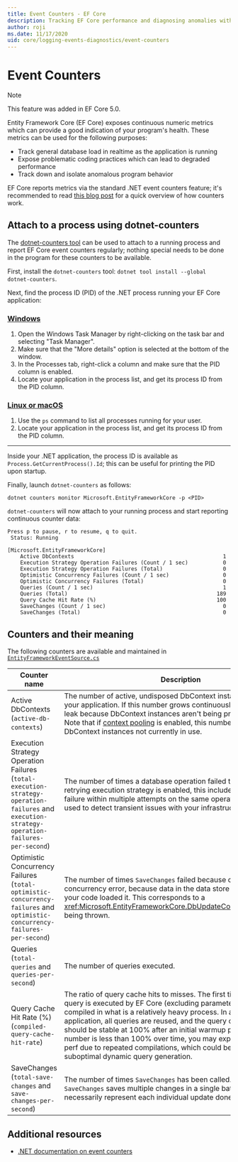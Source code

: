 ```yaml
---
title: Event Counters - EF Core
description: Tracking EF Core performance and diagnosing anomalies with .NET event counters
author: roji
ms.date: 11/17/2020
uid: core/logging-events-diagnostics/event-counters
---
```


# Event Counters

> [!NOTE]
> This feature was added in EF Core 5.0.

Entity Framework Core (EF Core) exposes continuous numeric metrics which can provide a good indication of your program's health. These metrics can be used for the following purposes:

* Track general database load in realtime as the application is running
* Expose problematic coding practices which can lead to degraded performance
* Track down and isolate anomalous program behavior

EF Core reports metrics via the standard .NET event counters feature; it's recommended to read [this blog post](https://devblogs.microsoft.com/dotnet/introducing-diagnostics-improvements-in-net-core-3-0/) for a quick overview of how counters work.

## Attach to a process using dotnet-counters

The [dotnet-counters tool](/dotnet/core/diagnostics/dotnet-counters) can be used to attach to a running process and report EF Core event counters regularly; nothing special needs to be done in the program for these counters to be available.

First, install the `dotnet-counters` tool: `dotnet tool install --global dotnet-counters`.

Next, find the process ID (PID) of the .NET process running your EF Core application:

### [Windows](#tab/windows)

1. Open the Windows Task Manager by right-clicking on the task bar and selecting "Task Manager".
2. Make sure that the "More details" option is selected at the bottom of the window.
3. In the Processes tab, right-click a column and make sure that the PID column is enabled.
4. Locate your application in the process list, and get its process ID from the PID column.

### [Linux or macOS](#tab/fluent-api)

1. Use the `ps` command to list all processes running for your user.
2. Locate your application in the process list, and get its process ID from the PID column.

***

Inside your .NET application, the process ID is available as `Process.GetCurrentProcess().Id`; this can be useful for printing the PID upon startup.

Finally, launch `dotnet-counters` as follows:

```console
dotnet counters monitor Microsoft.EntityFrameworkCore -p <PID>
```

`dotnet-counters` will now attach to your running process and start reporting continuous counter data:

```console
Press p to pause, r to resume, q to quit.
 Status: Running

[Microsoft.EntityFrameworkCore]
    Active DbContexts                                               1
    Execution Strategy Operation Failures (Count / 1 sec)           0
    Execution Strategy Operation Failures (Total)                   0
    Optimistic Concurrency Failures (Count / 1 sec)                 0
    Optimistic Concurrency Failures (Total)                         0
    Queries (Count / 1 sec)                                         1
    Queries (Total)                                               189
    Query Cache Hit Rate (%)                                      100
    SaveChanges (Count / 1 sec)                                     0
    SaveChanges (Total)                                             0
```

## Counters and their meaning

The following counters are available and maintained in [`EntityFrameworkEventSource.cs`](https://github.com/dotnet/efcore/blob/main/src/EFCore/Infrastructure/EntityFrameworkEventSource.cs)

Counter name                                                                      | Description
--------------------------------------------------------------------------------  | ----
Active DbContexts <br /> (`active-db-contexts`)                                          | The number of active, undisposed DbContext instances currently in your application. If this number grows continuously, you may have a leak because DbContext instances aren't being properly disposed. Note that if [context pooling](xref:core/performance/advanced-performance-topics#dbcontext-pooling) is enabled, this number includes pooled DbContext instances not currently in use.
Execution Strategy Operation Failures <br /> (`total-execution-strategy-operation-failures` and  `execution-strategy-operation-failures-per-second`) | The number of times a database operation failed to execute. If a retrying execution strategy is enabled, this includes each individual failure within multiple attempts on the same operation. This can be used to detect transient issues with your infrastructure.
Optimistic Concurrency Failures <br /> (`total-optimistic-concurrency-failures` and `optimistic-concurrency-failures-per-second`) | The number of times `SaveChanges` failed because of an optimistic concurrency error, because data in the data store was changed since your code loaded it. This corresponds to a <xref:Microsoft.EntityFrameworkCore.DbUpdateConcurrencyException> being thrown.
Queries <br /> (`total-queries` and `queries-per-second`)                                | The number of queries executed.
Query Cache Hit Rate (%) <br /> (`compiled-query-cache-hit-rate`)                        | The ratio of query cache hits to misses. The first time a given LINQ query is executed by EF Core (excluding parameters), it must be compiled in what is a relatively heavy process. In a normal application, all queries are reused, and the query cache hit rate should be stable at 100% after an initial warmup period. If this number is less than 100% over time, you may experience degraded perf due to repeated compilations, which could be a result of suboptimal dynamic query generation.
SaveChanges <br />(`total-save-changes` and `save-changes-per-second`)                                                                       | The number of times `SaveChanges` has been called. Note that `SaveChanges` saves multiple changes in a single batch, so this doesn't necessarily represent each individual update done on a single entity.

## Additional resources

* [.NET documentation on event counters](/dotnet/core/diagnostics/event-counters)

